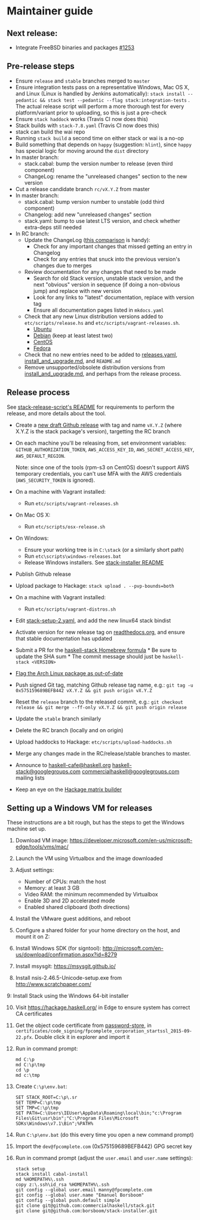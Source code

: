 # Maintainer guide

## Next release:

* Integrate FreeBSD binaries and packages
  [#1253](https://github.com/commercialhaskell/stack/issues/1253#issuecomment-185993240)

## Pre-release steps

* Ensure `release` and `stable` branches merged to `master`
* Ensure integration tests pass on a representative Windows, Mac OS X, and Linux (Linux
  is handled by Jenkins automatically): `stack install --pedantic && stack test
  --pedantic --flag stack:integration-tests` . The actual release script will
  perform a more thorough test for every platform/variant prior to uploading, so
  this is just a pre-check
* Ensure `stack haddock` works (Travis CI now does this)
* Stack builds with `stack-7.8.yaml` (Travis CI now does this)
* stack can build the wai repo
* Running `stack build` a second time on either stack or wai is a no-op
* Build something that depends on `happy` (suggestion: `hlint`), since `happy`
  has special logic for moving around the `dist` directory
* In master branch:
    * stack.cabal: bump the version number to release (even third
      component)
    * ChangeLog: rename the "unreleased changes" section to the new version
* Cut a release candidate branch `rc/vX.Y.Z` from master
* In master branch:
    * stack.cabal: bump version number to unstable (odd third component)
    * Changelog: add new "unreleased changes" section
    * stack.yaml: bump to use latest LTS version, and check whether extra-deps
      still needed
* In RC branch:
    * Update the ChangeLog
      ([this comparison](https://github.com/commercialhaskell/stack/compare/stable...master)
      is handy):
        * Check for any important changes that missed getting an entry in Changelog
        * Check for any entries that snuck into the previous version's changes
          due to merges
    * Review documentation for any changes that need to be made
        * Search for old Stack version, unstable stack version, and the next
          "obvious" version in sequence (if doing a non-obvious jump) and replace
          with new version
        * Look for any links to "latest" documentation, replace with version tag
        * Ensure all documentation pages listed in `mkdocs.yaml`
    * Check that any new Linux distribution versions added to
      `etc/scripts/release.hs` and `etc/scripts/vagrant-releases.sh`.
        * [Ubuntu](https://wiki.ubuntu.com/Releases)
        * [Debian](https://www.debian.org/releases/) (keep at least latest two)
        * [CentOS](https://wiki.centos.org/Download)
        * [Fedora](https://fedoraproject.org/wiki/Releases)
    * Check that no new entries need to be added to
      [releases.yaml](https://github.com/fpco/stackage-content/blob/master/stack/releases.yaml),
      [install_and_upgrade.md](https://github.com/commercialhaskell/stack/blob/master/doc/install_and_upgrade.md),
      and
      `README.md`
    * Remove unsupported/obsolete distribution versions from
      [install_and_upgrade.md](https://github.com/commercialhaskell/stack/blob/master/doc/install_and_upgrade.md),
      and perhaps from the release process.

## Release process

See
[stack-release-script's README](https://github.com/commercialhaskell/stack/blob/master/etc/scripts/README.md#prerequisites)
for requirements to perform the release, and more details about the tool.

* Create a
  [new draft Github release](https://github.com/commercialhaskell/stack/releases/new)
  with tag and name `vX.Y.Z` (where X.Y.Z is the stack package's version), targetting the
  RC branch

* On each machine you'll be releasing from, set environment variables:
  `GITHUB_AUTHORIZATION_TOKEN`, `AWS_ACCESS_KEY_ID`, `AWS_SECRET_ACCESS_KEY`,
  `AWS_DEFAULT_REGION`.

    Note: since one of the tools (rpm-s3 on CentOS) doesn't support AWS temporary
    credentials, you can't use MFA with the AWS credentials (`AWS_SECURITY_TOKEN`
    is ignored).

* On a machine with Vagrant installed:
    * Run `etc/scripts/vagrant-releases.sh`

* On Mac OS X:
    * Run `etc/scripts/osx-release.sh`

* On Windows:
    * Ensure your working tree is in `C:\stack` (or a similarly short path)
    * Run `etc\scripts\windows-releases.bat`
    * Release Windows installers. See
      [stack-installer README](https://github.com/borsboom/stack-installer#readme)

* Publish Github release

* Upload package to Hackage: `stack upload . --pvp-bounds=both`

* On a machine with Vagrant installed:
    * Run `etc/scripts/vagrant-distros.sh`

* Edit
  [stack-setup-2.yaml](https://github.com/fpco/stackage-content/blob/master/stack/stack-setup-2.yaml),
  and add the new linux64 stack bindist

* Activate version for new release tag on
  [readthedocs.org](https://readthedocs.org/projects/stack/versions/), and
  ensure that stable documentation has updated

* Submit a PR for the
  [haskell-stack Homebrew formula](https://github.com/Homebrew/homebrew-core/blob/master/Formula/haskell-stack.rb)
      * Be sure to update the SHA sum
      * The commit message should just be `haskell-stack <VERSION>`

* [Flag the Arch Linux package as out-of-date](https://www.archlinux.org/packages/community/x86_64/stack/flag/)

* Push signed Git tag, matching Github release tag name, e.g.: `git tag -u
  0x575159689BEFB442 vX.Y.Z && git push origin vX.Y.Z`

* Reset the `release` branch to the released commit, e.g.: `git checkout release
  && git merge --ff-only vX.Y.Z && git push origin release`

* Update the `stable` branch similarly

* Delete the RC branch (locally and on origin)

* Upload haddocks to Hackage: `etc/scripts/upload-haddocks.sh`

* Merge any changes made in the RC/release/stable branches to master.

* Announce to haskell-cafe@haskell.org haskell-stack@googlegroups.com
  commercialhaskell@googlegroups.com mailing lists

* Keep an eye on the
  [Hackage matrix builder](http://matrix.hackage.haskell.org/package/stack)

## Setting up a Windows VM for releases

These instructions are a bit rough, but has the steps to get the Windows machine
set up.

 1. Download VM image:
    https://developer.microsoft.com/en-us/microsoft-edge/tools/vms/mac/

 2. Launch the VM using Virtualbox and the image downloaded

 3. Adjust settings:
    * Number of CPUs: match the host
    * Memory: at least 3 GB
    * Video RAM: the minimum recommended by Virtualbox
    * Enable 3D and 2D accelerated mode
    * Enabled shared clipboard (both directions)

 4. Install the VMware guest additions, and reboot

 5. Configure a shared folder for your home directory on the host, and mount it on Z:

 6. Install Windows SDK (for signtool):
    http://microsoft.com/en-us/download/confirmation.aspx?id=8279

 7. Install msysgit: https://msysgit.github.io/

 8. Install nsis-2.46.5-Unicode-setup.exe from http://www.scratchpaper.com/

 9: Install Stack using the Windows 64-bit installer

10. Visit https://hackage.haskell.org/ in Edge to ensure system has correct CA
    certificates

11. Get the object code certificate from
    [password-store](https://github.com/fpco/password-store), in
    `certificates/code_signing/fpcomplete_corporation_startssl_2015-09-22.pfx`.
    Double click it in explorer and import it

12. Run in command prompt:

        md C:\p
        md C:\p\tmp
        cd \p
        md c:\tmp

13. Create `C:\p\env.bat`:

        SET STACK_ROOT=C:\p\.sr
        SET TEMP=C:\p\tmp
        SET TMP=C:\p\tmp
        SET PATH=C:\Users\IEUser\AppData\Roaming\local\bin;"c:\Program Files\Git\usr\bin";"C:\Program Files\Microsoft SDKs\Windows\v7.1\Bin";%PATH%

14. Run `C:\p\env.bat` (do this every time you open a new command prompt)

15. Import the `dev@fpcomplete.com` (0x575159689BEFB442) GPG secret key

16. Run in command prompt (adjust the `user.email` and `user.name` settings):

        stack setup
        stack install cabal-install
        md %HOMEPATH%\.ssh
        copy z:\.ssh\id_rsa %HOMEPATH%\.ssh
        git config --global user.email manny@fpcomplete.com
        git config --global user.name "Emanuel Borsboom"
        git config --global push.default simple
        git clone git@github.com:commercialhaskell/stack.git
        git clone git@github.com:borsboom/stack-installer.git
